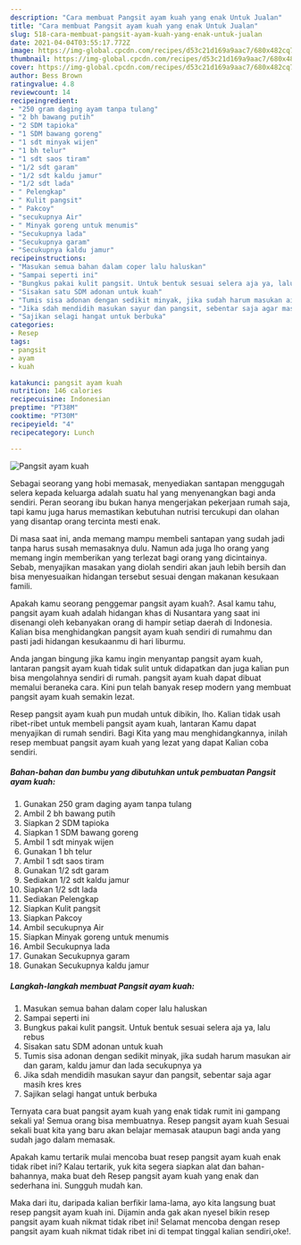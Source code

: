 ```yaml
---
description: "Cara membuat Pangsit ayam kuah yang enak Untuk Jualan"
title: "Cara membuat Pangsit ayam kuah yang enak Untuk Jualan"
slug: 518-cara-membuat-pangsit-ayam-kuah-yang-enak-untuk-jualan
date: 2021-04-04T03:55:17.772Z
image: https://img-global.cpcdn.com/recipes/d53c21d169a9aac7/680x482cq70/pangsit-ayam-kuah-foto-resep-utama.jpg
thumbnail: https://img-global.cpcdn.com/recipes/d53c21d169a9aac7/680x482cq70/pangsit-ayam-kuah-foto-resep-utama.jpg
cover: https://img-global.cpcdn.com/recipes/d53c21d169a9aac7/680x482cq70/pangsit-ayam-kuah-foto-resep-utama.jpg
author: Bess Brown
ratingvalue: 4.8
reviewcount: 14
recipeingredient:
- "250 gram daging ayam tanpa tulang"
- "2 bh bawang putih"
- "2 SDM tapioka"
- "1 SDM bawang goreng"
- "1 sdt minyak wijen"
- "1 bh telur"
- "1 sdt saos tiram"
- "1/2 sdt garam"
- "1/2 sdt kaldu jamur"
- "1/2 sdt lada"
- " Pelengkap"
- " Kulit pangsit"
- " Pakcoy"
- "secukupnya Air"
- " Minyak goreng untuk menumis"
- "Secukupnya lada"
- "Secukupnya garam"
- "Secukupnya kaldu jamur"
recipeinstructions:
- "Masukan semua bahan dalam coper lalu haluskan"
- "Sampai seperti ini"
- "Bungkus pakai kulit pangsit. Untuk bentuk sesuai selera aja ya, lalu rebus"
- "Sisakan satu SDM adonan untuk kuah"
- "Tumis sisa adonan dengan sedikit minyak, jika sudah harum masukan air dan garam, kaldu jamur dan lada secukupnya ya"
- "Jika sdah mendidih masukan sayur dan pangsit, sebentar saja agar masih kres kres"
- "Sajikan selagi hangat untuk berbuka"
categories:
- Resep
tags:
- pangsit
- ayam
- kuah

katakunci: pangsit ayam kuah 
nutrition: 146 calories
recipecuisine: Indonesian
preptime: "PT38M"
cooktime: "PT30M"
recipeyield: "4"
recipecategory: Lunch

---
```



![Pangsit ayam kuah](https://img-global.cpcdn.com/recipes/d53c21d169a9aac7/680x482cq70/pangsit-ayam-kuah-foto-resep-utama.jpg)

Sebagai seorang yang hobi memasak, menyediakan santapan menggugah selera kepada keluarga adalah suatu hal yang menyenangkan bagi anda sendiri. Peran seorang ibu bukan hanya mengerjakan pekerjaan rumah saja, tapi kamu juga harus memastikan kebutuhan nutrisi tercukupi dan olahan yang disantap orang tercinta mesti enak.

Di masa  saat ini, anda memang mampu membeli santapan yang sudah jadi tanpa harus susah memasaknya dulu. Namun ada juga lho orang yang memang ingin memberikan yang terlezat bagi orang yang dicintainya. Sebab, menyajikan masakan yang diolah sendiri akan jauh lebih bersih dan bisa menyesuaikan hidangan tersebut sesuai dengan makanan kesukaan famili. 



Apakah kamu seorang penggemar pangsit ayam kuah?. Asal kamu tahu, pangsit ayam kuah adalah hidangan khas di Nusantara yang saat ini disenangi oleh kebanyakan orang di hampir setiap daerah di Indonesia. Kalian bisa menghidangkan pangsit ayam kuah sendiri di rumahmu dan pasti jadi hidangan kesukaanmu di hari liburmu.

Anda jangan bingung jika kamu ingin menyantap pangsit ayam kuah, lantaran pangsit ayam kuah tidak sulit untuk didapatkan dan juga kalian pun bisa mengolahnya sendiri di rumah. pangsit ayam kuah dapat dibuat memalui beraneka cara. Kini pun telah banyak resep modern yang membuat pangsit ayam kuah semakin lezat.

Resep pangsit ayam kuah pun mudah untuk dibikin, lho. Kalian tidak usah ribet-ribet untuk membeli pangsit ayam kuah, lantaran Kamu dapat menyajikan di rumah sendiri. Bagi Kita yang mau menghidangkannya, inilah resep membuat pangsit ayam kuah yang lezat yang dapat Kalian coba sendiri.

<!--inarticleads1-->

##### Bahan-bahan dan bumbu yang dibutuhkan untuk pembuatan Pangsit ayam kuah:

1. Gunakan 250 gram daging ayam tanpa tulang
1. Ambil 2 bh bawang putih
1. Siapkan 2 SDM tapioka
1. Siapkan 1 SDM bawang goreng
1. Ambil 1 sdt minyak wijen
1. Gunakan 1 bh telur
1. Ambil 1 sdt saos tiram
1. Gunakan 1/2 sdt garam
1. Sediakan 1/2 sdt kaldu jamur
1. Siapkan 1/2 sdt lada
1. Sediakan  Pelengkap
1. Siapkan  Kulit pangsit
1. Siapkan  Pakcoy
1. Ambil secukupnya Air
1. Siapkan  Minyak goreng untuk menumis
1. Ambil Secukupnya lada
1. Gunakan Secukupnya garam
1. Gunakan Secukupnya kaldu jamur




<!--inarticleads2-->

##### Langkah-langkah membuat Pangsit ayam kuah:

1. Masukan semua bahan dalam coper lalu haluskan
1. Sampai seperti ini
1. Bungkus pakai kulit pangsit. Untuk bentuk sesuai selera aja ya, lalu rebus
1. Sisakan satu SDM adonan untuk kuah
1. Tumis sisa adonan dengan sedikit minyak, jika sudah harum masukan air dan garam, kaldu jamur dan lada secukupnya ya
1. Jika sdah mendidih masukan sayur dan pangsit, sebentar saja agar masih kres kres
1. Sajikan selagi hangat untuk berbuka




Ternyata cara buat pangsit ayam kuah yang enak tidak rumit ini gampang sekali ya! Semua orang bisa membuatnya. Resep pangsit ayam kuah Sesuai sekali buat kita yang baru akan belajar memasak ataupun bagi anda yang sudah jago dalam memasak.

Apakah kamu tertarik mulai mencoba buat resep pangsit ayam kuah enak tidak ribet ini? Kalau tertarik, yuk kita segera siapkan alat dan bahan-bahannya, maka buat deh Resep pangsit ayam kuah yang enak dan sederhana ini. Sungguh mudah kan. 

Maka dari itu, daripada kalian berfikir lama-lama, ayo kita langsung buat resep pangsit ayam kuah ini. Dijamin anda gak akan nyesel bikin resep pangsit ayam kuah nikmat tidak ribet ini! Selamat mencoba dengan resep pangsit ayam kuah nikmat tidak ribet ini di tempat tinggal kalian sendiri,oke!.

